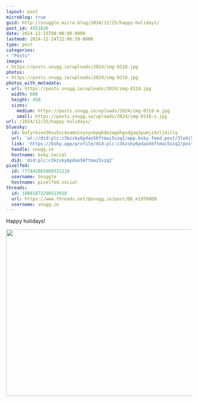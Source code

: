 ```yaml
---
layout: post
microblog: true
guid: http://snuggle.micro.blog/2024/12/25/happy-holidays/
post_id: 4551026
date: 2024-12-25T08:00:00-0000
lastmod: 2024-12-24T22:06:59-0000
type: post
categories:
- "Posts"
images:
- https://posts.snugg.ie/uploads/2024/img-0318.jpg
photos:
- https://posts.snugg.ie/uploads/2024/img-0318.jpg
photos_with_metadata:
- url: https://posts.snugg.ie/uploads/2024/img-0318.jpg
  width: 600
  height: 450
  sizes:
    medium: https://posts.snugg.ie/uploads/2024/img-0318-m.jpg
    small: https://posts.snugg.ie/uploads/2024/img-0318-s.jpg
url: /2024/12/25/happy-holidays/
bluesky:
  id: bafyreiex56su5sc4xamnznyxyxbpqkdo2agohgsdgaq3pumjz4zlj4illq
  url: 'at://did:plc:c3kzsky6pdao56ftmai5szq2/app.bsky.feed.post/3le4j5xtk5p25'
  link: 'https://bsky.app/profile/did:plc:c3kzsky6pdao56ftmai5szq2/post/3le4j5xtk5p25'
  handle: snugg.ie
  hostname: bsky.social
  did: 'did:plc:c3kzsky6pdao56ftmai5szq2'
pixelfed:
  id: 777442865889321218
  username: Snuggle
  hostname: pixelfed.social
threads:
  id: 18081872296513918
  url: https://www.threads.net/@snugg.ie/post/DD_m19TK0EN
  username: snugg.ie
---
```

Happy holidays!

<img src="uploads/2024/img-0318.jpg" width="600" height="450" alt="">

